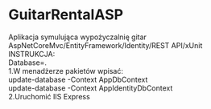 # GuitarRentalASP
Aplikacja symulująca wypożyczalnię gitar <br>
AspNetCoreMvc/EntityFramework/Identity/REST API/xUnit <br>
INSTRUKCJA: <br>
Database=. <br>
1.W menadżerze pakietów wpisać: <br>
update-database -Context AppDbContext <br>
update-database -Context AppIdentityDbContext <br>
2.Uruchomić IIS Express <br>

